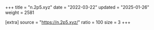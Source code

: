 +++
title = "n.2p5.xyz"
date = "2022-03-22"
updated = "2025-01-26"
weight = 2581

[extra]
source = "https://n.2p5.xyz/"
ratio = 100
size = 3
+++

